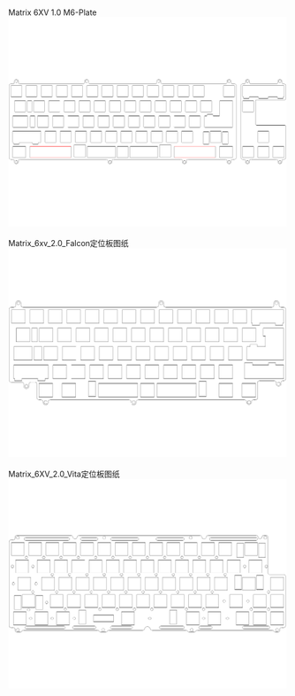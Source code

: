 <br/>Matrix 6XV 1.0 M6-Plate<br/>![image](Matrix%206XV%201.0%20M6-Plate.png)<br/>
<br/>Matrix_6xv_2.0_Falcon定位板图纸<br/>![image](Matrix_6xv_2.0_Falcon定位板图纸.png)<br/>
<br/>Matrix_6XV_2.0_Vita定位板图纸<br/>![image](Matrix_6XV_2.0_Vita定位板图纸.png)<br/>
